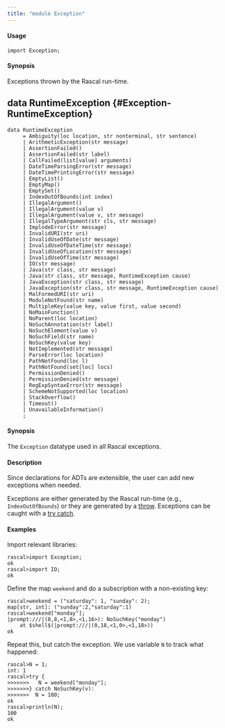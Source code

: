 ```yaml
---
title: "module Exception"
---
```


#### Usage

`import Exception;`


#### Synopsis

Exceptions thrown by the Rascal run-time.


## data RuntimeException {#Exception-RuntimeException}

```rascal
data RuntimeException  
     = Ambiguity(loc location, str nonterminal, str sentence)
     | ArithmeticException(str message)
     | AssertionFailed()
     | AssertionFailed(str label)
     | CallFailed(list[value] arguments)
     | DateTimeParsingError(str message)
     | DateTimePrintingError(str message)
     | EmptyList()
     | EmptyMap()
     | EmptySet()
     | IndexOutOfBounds(int index)
     | IllegalArgument()
     | IllegalArgument(value v)
     | IllegalArgument(value v, str message)
     | IllegalTypeArgument(str cls, str message)
     | ImplodeError(str message)
     | InvalidURI(str uri)
     | InvalidUseOfDate(str message)
     | InvalidUseOfDateTime(str message)
     | InvalidUseOfLocation(str message)
     | InvalidUseOfTime(str message)
     | IO(str message)
     | Java(str class, str message)
     | Java(str class, str message, RuntimeException cause)
     | JavaException(str class, str message)
     | JavaException(str class, str message, RuntimeException cause)
     | MalFormedURI(str uri)
     | ModuleNotFound(str name)
     | MultipleKey(value key, value first, value second)
     | NoMainFunction()
     | NoParent(loc location)
     | NoSuchAnnotation(str label)
     | NoSuchElement(value v)
     | NoSuchField(str name)
     | NoSuchKey(value key)
     | NotImplemented(str message)
     | ParseError(loc location)
     | PathNotFound(loc l)
     | PathNotFound(set[loc] locs)
     | PermissionDenied()
     | PermissionDenied(str message)
     | RegExpSyntaxError(str message)
     | SchemeNotSupported(loc location)
     | StackOverflow()
     | Timeout()
     | UnavailableInformation()
     ;
```


#### Synopsis

The `Exception` datatype used in all Rascal exceptions.

#### Description

Since declarations for ADTs are extensible, the user can add new exceptions when needed.

Exceptions are either generated by the Rascal run-time (e.g., `IndexOutOfBounds`) or they
are generated by a [throw](../Rascal/Statements/Throw/index.md).
Exceptions can be caught with a [try catch](../Rascal/Statements/TryCatch/index.md).

#### Examples

Import relevant libraries:

```rascal-shell ,continue,error
rascal>import Exception;
ok
rascal>import IO;
ok
```
Define the map `weekend` and do a subscription with a non-existing key:

```rascal-shell ,continue,error
rascal>weekend = ("saturday": 1, "sunday": 2);
map[str, int]: ("sunday":2,"saturday":1)
rascal>weekend["monday"];
|prompt:///|(8,8,<1,8>,<1,16>): NoSuchKey("monday")
	at $shell$(|prompt:///|(0,18,<1,0>,<1,18>))
ok
```
Repeat this, but catch the exception. We use variable `N` to track what happened:

```rascal-shell ,continue,error
rascal>N = 1;
int: 1
rascal>try {
>>>>>>>   N = weekend["monday"];
>>>>>>>} catch NoSuchKey(v):
>>>>>>>  N = 100;
ok
rascal>println(N);
100
ok
```

